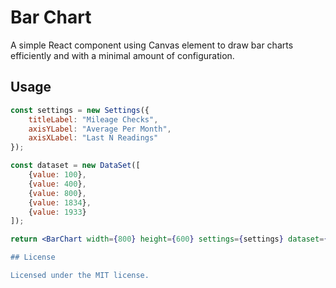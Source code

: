 # Bar Chart

A simple React component using Canvas element to draw bar charts efficiently and with a minimal amount of configuration.

## Usage

```jsx
const settings = new Settings({
    titleLabel: "Mileage Checks",
    axisYLabel: "Average Per Month",
    axisXLabel: "Last N Readings"
});

const dataset = new DataSet([
    {value: 100},
    {value: 400},
    {value: 800},
    {value: 1834},
    {value: 1933}
]);

return <BarChart width={800} height={600} settings={settings} dataset={dataset}/>;```

## License

Licensed under the MIT license.
